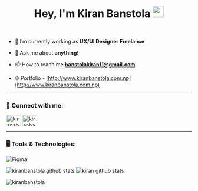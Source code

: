 
<h1 align="center">Hey, I'm Kiran Banstola <img src="https://raw.githubusercontent.com/MartinHeinz/MartinHeinz/master/wave.gif" width="30px"></h1>
<br>

<!--
### <img src="aboutme.gif" width=45px >About Me:
-->
- 🌱 I’m currently working as **UX/UI Designer Freelance** 

- 💬 Ask me about **anything!**

- 📫 How to reach me **banstolakiran11@gmail.com**

- 🌐 Portfolio - [http://www.kiranbanstola.com.np](http://www.kiranbanstola.com.np)

<hr>

### 🤝 Connect with me:
<p align="left">
<a href="https://twitter.com/kiranbanstola" target="blank"><img align="center" style="background-color:#fff" src="https://cdn.jsdelivr.net/npm/simple-icons@3.0.1/icons/twitter.svg" alt="kiranabsntola" height="30" width="40" /></a>
<a href="https://linkedin.com/in/kiranbanstola" target="blank"><img align="center" src="https://cdn.jsdelivr.net/npm/simple-icons@3.0.1/icons/linkedin.svg" alt="kiranbanstola" height="30" width="40" /></a>
</p>
<hr>

### 🖥️ Tools & Technologies:

![Figma](https://img.shields.io/badge/-Figma-000?style=flat-square&logo=Figma)




<!-- Mostly Used Languages -->
<img  src="https://github-readme-stats.vercel.app/api/top-langs?username=kiranbanstola&show_icons=true&theme=dark&icon_color=6392DF" alt="kiranbanstola github stats"/>

<!-- My Github Stats -->
<img  src="https://github-readme-stats.vercel.app/api?username=kiranbanstola&show_icons=true&theme=dark&icon_color=6392DF" alt="kiran github stats"/>


<p width="100%"><img align="center" src="https://github-readme-streak-stats.herokuapp.com/?user=kiranbanstola&theme=dark" alt="kiranbanstola" /></p>





<!-- 👋 Hi, I’m @kiranbanstola.
- 👀 I’m interested in UX Designing, Front-End Designing.
- 🌱 I’m currently learning Bachelor in Computer Science and Information Technology.
- 📫 Email: banstolakiran11@gmail.com


kiranbanstola/kiranbanstola is a ✨ special ✨ repository because its `README.md` (this file) appears on your GitHub profile.
You can click the Preview link to take a look at your changes.
-->
